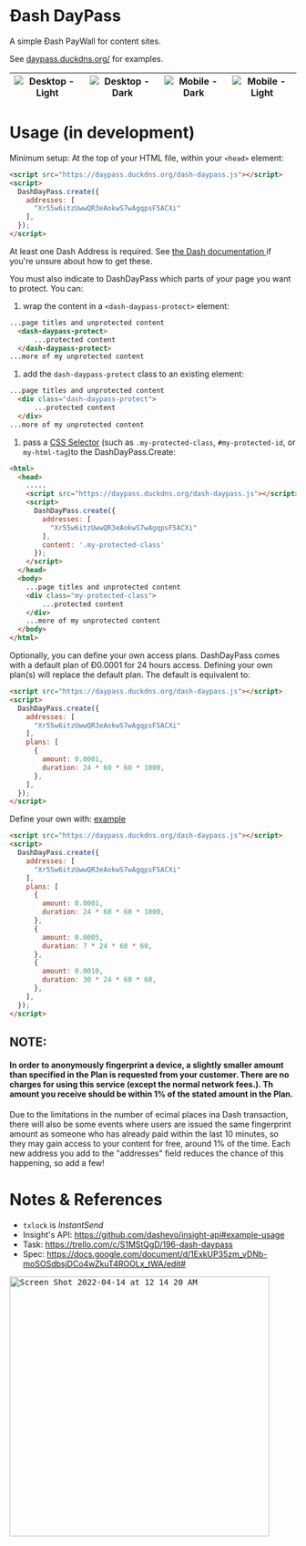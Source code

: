 # Đash DayPass

A simple Đash PayWall for content sites.

See [daypass.duckdns.org/](https://daypass.duckdns.org/) for examples.

|![Desktop - Light](https://user-images.githubusercontent.com/72463218/170392947-3daf9e2d-8e4f-48e3-aa37-878097f672e3.png)|![Desktop - Dark](https://user-images.githubusercontent.com/72463218/170393007-6986a738-0e1b-422f-b419-f4dd4baddee5.png)|![Mobile - Dark](https://user-images.githubusercontent.com/72463218/170393349-c2a07017-8d86-4afb-b67b-0d2f981275ee.png)|![Mobile - Light](https://user-images.githubusercontent.com/72463218/170393201-f803ba79-b302-4273-b768-7fd2747179a2.png)|
|---|---|---|---|
# Usage (in development)

Minimum setup:
At the top of your HTML file, within your `<head>` element:
```html
<script src="https://daypass.duckdns.org/dash-daypass.js"></script>
<script>
  DashDayPass.create({
    addresses: [
      "Xr55w6itzUwwQR3eAokwS7wAgqpsF5ACXi"
    ],
  });
</script>
```
At least one Dash Address is required.  See [the Dash documentation ](https://docs.dash.org/en/stable/wallets/dashcore/send-receive.html) if you're unsure about how to get these.

You must also indicate to DashDayPass which parts of your page you want to protect.
You can:
  1. wrap the content in a `<dash-daypass-protect>` element:
  ```html
  ...page titles and unprotected content
    <dash-daypass-protect>
        ...protected content
    </dash-daypass-protect>
  ...more of my unprotected content
  ```
  1. add the `dash-daypass-protect` class to an existing element:
  ```html
  ...page titles and unprotected content
    <div class="dash-daypass-protect">
        ...protected content
    </div>
  ...more of my unprotected content
  ```
  1. pass a [CSS Selector](https://developer.mozilla.org/en-US/docs/Web/CSS/CSS_Selectors) (such as `.my-protected-class`, `#my-protected-id`, or `my-html-tag`)to the DashDayPass.Create:
  ```html
  <html>
    <head>
      .....
      <script src="https://daypass.duckdns.org/dash-daypass.js"></script>
      <script>
        DashDayPass.create({
          addresses: [
            "Xr55w6itzUwwQR3eAokwS7wAgqpsF5ACXi"
          ],
          content: '.my-protected-class'
        });
      </script>
    </head>
    <body>
      ...page titles and unprotected content
      <div class="my-protected-class">
          ...protected content
      </div>
      ...more of my unprotected content
    </body>
  </html>
  ```

Optionally, you can define your own access plans.  DashDayPass comes with a default plan of Đ0.0001 for 24 hours access.  Defining your own plan(s) will replace the default plan.
The default is equivalent to:
```html
<script src="https://daypass.duckdns.org/dash-daypass.js"></script>
<script>
  DashDayPass.create({
    addresses: [
      "Xr55w6itzUwwQR3eAokwS7wAgqpsF5ACXi"
    ],
    plans: [
      {
        amount: 0.0001,
        duration: 24 * 60 * 60 * 1000,
      },
    ],
  });
</script>
```
Define your own with: 
[example](https://daypass.duckdns.org/multi-plan.html)
```html
<script src="https://daypass.duckdns.org/dash-daypass.js"></script>
<script>
  DashDayPass.create({
    addresses: [
      "Xr55w6itzUwwQR3eAokwS7wAgqpsF5ACXi"
    ],
    plans: [
      {
        amount: 0.0001,
        duration: 24 * 60 * 60 * 1000,
      },
      {
        amount: 0.0005,
        duration: 7 * 24 * 60 * 60,
      },
      {
        amount: 0.0010,
        duration: 30 * 24 * 60 * 60,
      },
    ],
  });
</script>
```

## NOTE:

#### In order to anonymously fingerprint a device, a slightly smaller amount than specified in the Plan is requested from your customer.  There are no charges for using this service (except the normal network fees.). Th amount you receive should be within 1% of the stated amount in the Plan.

Due to the limitations in the number of ecimal places ina  Dash transaction, there will also be some events where users are issued the same fingerprint amount as someone who has already paid within the last 10 minutes, so they may gain access to your content for free, around 1% of the time.  Each new address you add to the "addresses" field reduces the chance of this happening, so add a few!

# Notes & References

- `txlock` is _InstantSend_
- Insight's API: https://github.com/dashevo/insight-api#example-usage
- Task: https://trello.com/c/S1MStQgD/196-dash-daypass
- Spec: https://docs.google.com/document/d/1ExkUP35zm_vDNb-moSOSdbsjDCo4wZkuT4ROOLx_tWA/edit#

<kbd><img width="456" alt="Screen Shot 2022-04-14 at 12 14 20 AM" src="https://user-images.githubusercontent.com/122831/163325020-511136a9-14cf-4e68-a814-0fd57f9a2e74.png"></kbd>